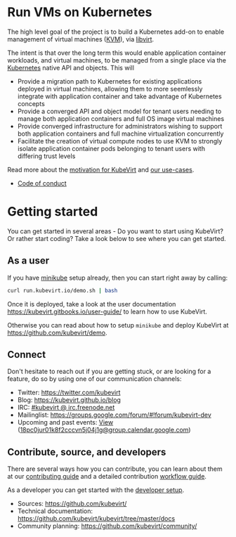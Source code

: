 # Run VMs on Kubernetes

The high level goal of the project is to build a Kubernetes add-on to enable
management of virtual machines ([KVM](https://www.linux-kvm.org)), via
[libvirt](https://libvirt.org).

The intent is that over the long term this would enable application container
workloads, and virtual machines, to be managed from a single place via the
[Kubernetes](https://kubernetes.io) native API and objects.
This will

* Provide a migration path to Kubernetes for existing applications deployed in
  virtual machines, allowing them to more seemlessly integrate with application
  container and take advantage of Kubernetes concepts
* Provide a converged API and object model for tenant users needing to manage
  both application containers and full OS image virtual machines
* Provide converged infrastructure for administrators wishing to support both
  application containers and full machine virtualization concurrently
* Facilitate the creation of virtual compute nodes to use KVM to strongly isolate
  application container pods belonging to tenant users with differing trust
  levels

Read more about the [motivation for KubeVirt](about) and [our
use-cases](use-cases).

* [Code of conduct](conduct)

# Getting started

You can get started in several areas - Do you want to start using KubeVirt?
Or rather start coding? Take a look below to see where you can get started.

## As a user

If you have [minikube](https://github.com/kubernetes/minikube/) setup already,
then you can start right away by calling:

```bash
curl run.kubevirt.io/demo.sh | bash
```

Once it is deployed, take a look at the user documentation
<https://kubevirt.gitbooks.io/user-guide/> to learn how to use KubeVirt.

Otherwise you can read about how to setup `minikube` and deploy KubeVirt at
<https://github.com/kubevirt/demo>.

## Connect

Don't hesitate to reach out if you are getting stuck, or are looking for a
feature, do so by using one of our communication channels:

* Twitter: <https://twitter.com/kubevirt>
* Blog: <https://kubevirt.github.io/blog>
* IRC: [#kubevirt @ irc.freenode.net](https://kiwiirc.com/client/irc.freenode.net/kubevirt)
* Mailinglist: <https://groups.google.com/forum/#!forum/kubevirt-dev>
* Upcoming and past events: 
  [View](https://calendar.google.com/calendar/embed?src=18pc0jur01k8f2cccvn5j04j1g%40group.calendar.google.com&ctz=Etc%2FGMT)
  (18pc0jur01k8f2cccvn5j04j1g@group.calendar.google.com)

## Contribute, source, and developers

There are several ways how you can contribute, you can learn about them at
our [contributing guide](contrib) and a detailed contribution
[workflow guide](contrib-workflow).

As a developer you can get started with the
[developer setup](https://github.com/kubevirt/kubevirt/blob/master/docs/getting-started.md).

* Sources: <https://github.com/kubevirt/>
* Technical documentation:
  <https://github.com/kubevirt/kubevirt/tree/master/docs>
* Community planning: <https://github.com/kubevirt/community/>
